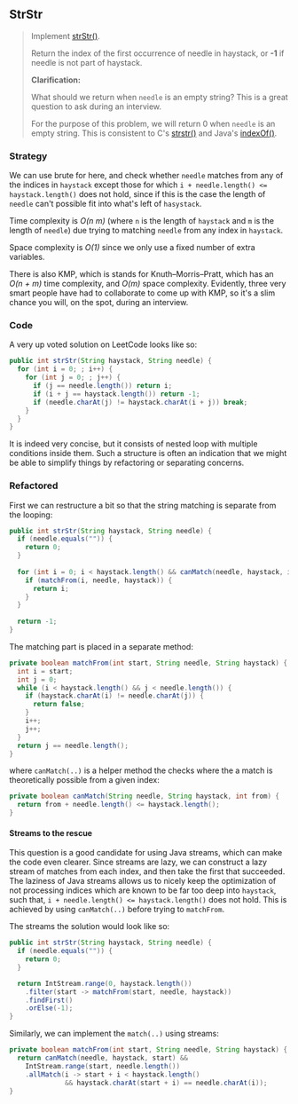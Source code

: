 ## StrStr

> Implement [strStr()](http://www.cplusplus.com/reference/cstring/strstr/).
>
> Return the index of the first occurrence of needle in haystack, or **-1** if needle is not part of haystack.
>
> **Clarification:**
>
> What should we return when `needle` is an empty string? This is a great question to ask during an interview.
>
> For the purpose of this problem, we will return 0 when `needle` is an empty string. This is consistent to C's [strstr()](http://www.cplusplus.com/reference/cstring/strstr/) and Java's [indexOf()](https://docs.oracle.com/javase/7/docs/api/java/lang/String.html#indexOf(java.lang.String)).



### Strategy

We can use brute for here, and check whether `needle` matches from any of the indices in `haystack` except those for which `i + needle.length() <= haystack.length()` does not hold, since if this is the case the length of `needle` can't possible fit into what's left of `hasystack`.

Time complexity is *O(n m)* (where `n` is the length of `haystack` and `m` is the length of `needle`) due trying to matching `needle` from any index in `haystack`.

Space complexity is *O(1)* since we only use a fixed number of extra variables.

There is also KMP, which is stands for Knuth–Morris–Pratt, which has an *O(n + m)* time complexity, and *O(m)* space complexity. Evidently, three very smart people have had to collaborate to come up with KMP, so it's a slim chance you will, on the spot, during an interview.



### Code

A very up voted solution on LeetCode looks like so:

```java
public int strStr(String haystack, String needle) {
  for (int i = 0; ; i++) {
    for (int j = 0; ; j++) {
      if (j == needle.length()) return i;
      if (i + j == haystack.length()) return -1;
      if (needle.charAt(j) != haystack.charAt(i + j)) break;
    }
  }
}
```

It is indeed very concise, but it consists of nested loop with multiple conditions inside them. Such a structure is often an indication that we might be able to simplify things by refactoring or separating concerns.



### Refactored

First we can restructure a bit so that the string matching is separate from the looping:

```java
public int strStr(String haystack, String needle) {
  if (needle.equals("")) {
    return 0;
  }
  
  for (int i = 0; i < haystack.length() && canMatch(needle, haystack, i); i++) {
    if (matchFrom(i, needle, haystack)) {
      return i;
    }
  }
  
  return -1;
}
```

The matching part is placed in a separate method:

```java
private boolean matchFrom(int start, String needle, String haystack) {
  int i = start;
  int j = 0;
  while (i < haystack.length() && j < needle.length()) {
    if (haystack.charAt(i) != needle.charAt(j)) {
      return false;
    }
    i++;
    j++;
  }
  return j == needle.length();
}
```

where `canMatch(..)` is a helper method the checks where the a match is theoretically possible from a given index:

```java
private boolean canMatch(String needle, String haystack, int from) {
  return from + needle.length() <= haystack.length();
}
```

#### Streams to the rescue

This question is a good candidate for using Java streams, which can make the code even clearer. Since streams are lazy, we can construct a lazy stream of matches from each index, and then take the first that succeeded. The laziness of Java streams allows us to nicely keep the optimization of not processing indices which are known to be far too deep into `haystack`, such that, `i + needle.length() <= haystack.length()` does not hold.  This is achieved by using `canMatch(..)` before trying to `matchFrom`.

The streams the solution would look like so:

```java
public int strStr(String haystack, String needle) {
  if (needle.equals("")) {
    return 0;
  }

  return IntStream.range(0, haystack.length())
    .filter(start -> matchFrom(start, needle, haystack))
    .findFirst()
    .orElse(-1);
}
```

Similarly, we can implement the `match(..)` using streams:

```java
private boolean matchFrom(int start, String needle, String haystack) {
  return canMatch(needle, haystack, start) &&
    IntStream.range(start, needle.length())
    .allMatch(i -> start + i < haystack.length()
              && haystack.charAt(start + i) == needle.charAt(i));
}
```

